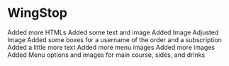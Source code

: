 # WingStop
Added more HTMLs
Added some text and image
Added Image
Adjusted Image
Added some boxes for a username of the order and a subscription 
Added a little more text
Added more menu images
Added more images
Added Menu options and images for main course, sides, and drinks